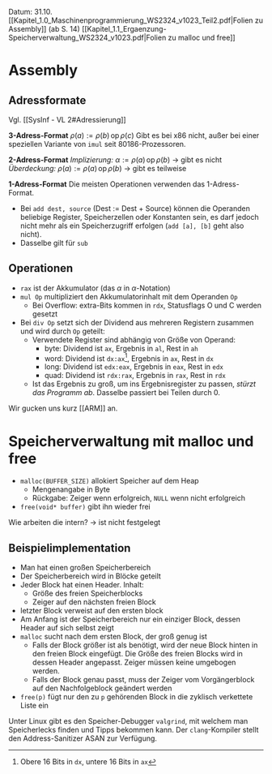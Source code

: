 Datum: 31.10.
[[Kapitel_1.0_Maschinenprogrammierung_WS2324_v1023_Teil2.pdf|Folien zu Assembly]] (ab S. 14)
[[Kapitel_1.1_Ergaenzung-Speicherverwaltung_WS2324_v1023.pdf|Folien zu malloc und free]]
# Assembly

## Adressformate

Vgl. [[SysInf - VL 2#Adressierung]]

**3-Adress-Format**
$\rho(a) := \rho(b) \,\text{op} \,\rho(c)$
Gibt es bei x86 nicht, außer bei einer speziellen Variante von `imul` seit 80186-Prozessoren.

**2-Adress-Format**
*Implizierung:* $\alpha := \rho(a) \,\text{op}\, \rho(b)$ $\to$ gibt es nicht
*Überdeckung:* $\rho(a) := \rho(a) \,\text{op}\,\rho(b)$ $\to$ gibt es teilweise

**1-Adress-Format**
Die meisten Operationen verwenden das 1-Adress-Format.

- Bei `add dest, source` (Dest := Dest + Source) können die Operanden beliebige Register, Speicherzellen oder Konstanten sein, es darf jedoch nicht mehr als ein Speicherzugriff erfolgen (`add [a], [b]` geht also nicht).
- Dasselbe gilt für `sub`

## Operationen

- `rax` ist der Akkumulator (das $\alpha$ in $\alpha$-Notation)
- `mul Op` multipliziert den Akkumulatorinhalt mit dem Operanden `Op`
	- Bei Overflow: extra-Bits kommen in `rdx`, Statusflags O und C werden gesetzt
- Bei `div Op` setzt sich der Dividend aus mehreren Registern zusammen und wird durch `Op` geteilt:
	- Verwendete Register sind abhängig von Größe von Operand:
		- byte: Dividend ist `ax`, Ergebnis in `al`, Rest in `ah`
		- word: Dividend ist `dx:ax`[^1], Ergebnis in `ax`, Rest in `dx`
		- long: Dividend ist `edx:eax`, Ergebnis in `eax`, Rest in `edx`
		- quad: Dividend ist `rdx:rax`, Ergebnis in `rax`, Rest in `rdx`
	- Ist das Ergebnis zu groß, um ins Ergebnisregister zu passen, *stürzt das Programm ab*. Dasselbe passiert bei Teilen durch 0.

[^1]: Obere 16 Bits in `dx`, untere 16 Bits in `ax`

Wir gucken uns kurz [[ARM]] an.

# Speicherverwaltung mit malloc und free

- `malloc(BUFFER_SIZE)` allokiert Speicher auf dem Heap
	- Mengenangabe in Byte
	- Rückgabe: Zeiger wenn erfolgreich, `NULL` wenn nicht erfolgreich
- `free(void* buffer)` gibt ihn wieder frei

Wie arbeiten die intern?
-> ist nicht festgelegt

## Beispielimplementation

- Man hat einen großen Speicherbereich
- Der Speicherbereich wird in Blöcke geteilt
- Jeder Block hat einen Header. Inhalt:
	- Größe des freien Speicherblocks
	- Zeiger auf den nächsten freien Block
- letzter Block verweist auf den ersten block
- Am Anfang ist der Speicherbereich nur ein einziger Block, dessen Header auf sich selbst zeigt
- `malloc` sucht nach dem ersten Block, der groß genug ist
	- Falls der Block größer ist als benötigt, wird der neue Block hinten in den freien Block eingefügt. Die Größe des freien Blocks wird in dessen Header angepasst. Zeiger müssen keine umgebogen werden.
	- Falls der Block genau passt, muss der Zeiger vom Vorgängerblock auf den Nachfolgeblock geändert werden
- `free(p)` fügt nur den zu `p` gehörenden Block in die zyklisch verkettete Liste ein


Unter Linux gibt es den Speicher-Debugger `valgrind`, mit welchem man Speicherlecks finden und Tipps bekommen kann.
Der `clang`-Kompiler stellt den Address-Sanitizer ASAN zur Verfügung.